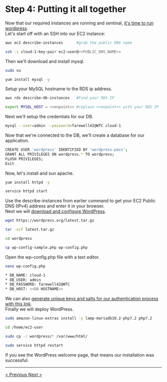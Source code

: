 <h1>Step 4: Putting it all together</h1>

<p>
Now that our required instances are running and sentinal, <a href="https://aws.amazon.com/getting-started/hands-on/deploy-wordpress-with-amazon-rds/4/">it's time to run wordpress</a>.
<br />
Let's start off with an SSH into our EC2 instance:
</p>

```bash
aws ec2 describe-instances 		#grab the public DNS name

ssh -i cloud-1-key-pair ec2-user@<<PUBLIC_DNS_NAME>>
```

<p>
Then we'll download and install mysql.
</p>

```bash
sudo su

yum install mysql -y
```

<p>
Setup your MySQL hostname to the RDS ip address.
</p>

```bash
aws rds describe-db-instances	#Find your RDS IP

export MYSQL_HOST = <<enpoint>> #replace <<enpoint>> with your RDS IP
```

<p>
Next we'll setup the credentials for our DB.
</p>

```bash
mysql --user=admin --password=farewell42@WTC cloud-1
```

<p>
Now that we're connected to the DB, we'll create a database for our application.
</p>

```bash
CREATE USER 'wordpress' IDENTIFIED BY 'wordpress-pass';
GRANT ALL PRIVILEGES ON wordpress.* TO wordpress;
FLUSH PRIVILEGES;
Exit
```

<p>
Now, let's install and sun apache.
</p>

```bash
yum install httpd -y

service httpd start
```

<p>
Use the describe-instances from earlier command to get your EC2 Public DNS (IPv4) address and enter it in your browser.
<br />
Next we will <a href="https://aws.amazon.com/getting-started/hands-on/deploy-wordpress-with-amazon-rds/5/">download and configure WordPress</a>.

```bash
wget https://wordpress.org/latest.tar.gz

tar -xzf latest.tar.gz

cd wordpress

cp wp-config-sample.php wp-config.php
```

<p>
Open the wp-config.php file with a text editor.
</p>

```bash
nano wp-config.php

* DB_NAME: cloud-1
* DB_USER: admin
* DB_PASSWORD: farewell42@WTC
* DB_HOST: <<DB HOSTNAME>>
```
<p>
We can also <a href="https://api.wordpress.org/secret-key/1.1/salt/">generate unique keys and salts for our authentication process with this link</a>.
<br />
Finally we will deploy WordPress.
</p>

```bash
sudo amazon-linux-extras install -y lamp-mariadb10.2-php7.2 php7.2

cd /home/ec2-user

sudo cp -r wordpress/* /var/www/html/

sudo service httpd restart
```

<p>
If you see the WordPress welcome page, that means our installation was successful.
</p>

<hr />
<a href="rds.md">
&lt; Previous
</a>

<a href="load_balancer.md" align="right">
Next &gt;
</a>